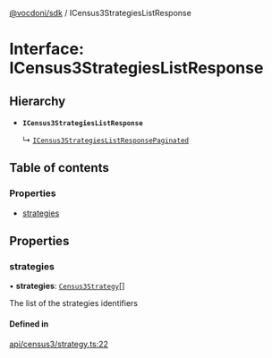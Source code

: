 [@vocdoni/sdk](/sdk) / ICensus3StrategiesListResponse

# Interface: ICensus3StrategiesListResponse

## Hierarchy

- **`ICensus3StrategiesListResponse`**

  ↳ [`ICensus3StrategiesListResponsePaginated`](ICensus3StrategiesListResponsePaginated)

## Table of contents

### Properties

- [strategies](ICensus3StrategiesListResponse#strategies)

## Properties

### strategies

• **strategies**: [`Census3Strategy`](../sdk-reference#census3strategy)[]

The list of the strategies identifiers

#### Defined in

[api/census3/strategy.ts:22](https://github.com/vocdoni/vocdoni-sdk/blob/9c64446/src/api/census3/strategy.ts#L22)
